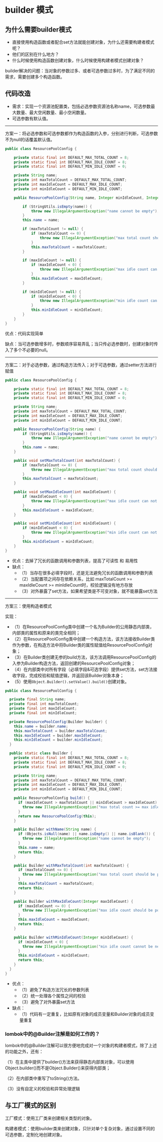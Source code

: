# builder 模式

## 为什么需要builder模式

- 直接使用构造函数或者配合set方法就能创建对象，为什么还需要构建者模式呢？
- 他们的区别在什么地方？
- 什么时候使用构造函数创建对象，什么时候使用构建者模式创建对象？

builder解决的问题：当对象的参数过多、或者可选参数过多时，为了满足不同的需求，需要创建多个构造函数。

## 代码改造

- 需求：实现一个资源池配置类，包括必选参数资源池名称name，可选参数最大数量、最大空闲数量、最小空闲数量。
- 可选参数有默认值。
---
方案一：将必选参数和可选参数都作为构造函数的入参，分别进行判断，可选参数不为null的话覆盖默认值。

```java
public class ResourcePoolConfig {

    private static final int DEFAULT_MAX_TOTAL_COUNT = 8;
    private static final int DEFAULT_MAX_IDLE_COUNT = 8;
    private static final int DEFAULT_MIN_IDLE_COUNT = 0;

    private String name;
    private int maxTotalCount = DEFAULT_MAX_TOTAL_COUNT;
    private int maxIdleCount = DEFAULT_MAX_IDLE_COUNT;
    private int minIdleCount = DEFAULT_MIN_IDLE_COUNT;

    public ResourcePoolConfig(String name, Integer minIdleCount, Integer maxIdleCount, Integer maxTotalCount) {

        if (StringUtils.isEmpty(name)) {
            throw new IllegalArgumentException("name cannot be empty");
        }
        this.name = name;

        if (maxTotalCount != null) {
            if (maxTotalCount <= 0) {
                throw new IllegalArgumentException("max total count should be positive");
            }
            this.maxTotalCount = maxTotalCount;
        }

        if (maxIdleCount != null) {
            if (maxIdleCount < 0) {
                throw new IllegalArgumentException("max idle count can not be negative");
            }
            this.maxIdleCount = maxIdleCount;
        }

        if (minIdleCount != null) {
            if (minIdleCount < 0) {
                throw new IllegalArgumentException("min idle count can not be negative");
            }
            this.minIdleCount = minIdleCount;
        }
    }
}
```

优点：代码实现简单

缺点：当可选参数增多时，参数顺序容易弄乱；当只传必选参数时，创建对象时传入了多个不必要的null。

---
方案二：对于必选参数，通过构造方法传入；对于可选参数，通过setter方法进行赋值

```java
public class ResourcePoolConfig {

    private static final int DEFAULT_MAX_TOTAL_COUNT = 8;
    private static final int DEFAULT_MAX_IDLE_COUNT = 8;
    private static final int DEFAULT_MIN_IDLE_COUNT = 0;

    private String name;
    private int maxTotalCount = DEFAULT_MAX_TOTAL_COUNT;
    private int maxIdleCount = DEFAULT_MAX_IDLE_COUNT;
    private int minIdleCount = DEFAULT_MIN_IDLE_COUNT;

    public ResourcePoolConfig(String name) {
        if (StringUtils.isEmpty(name)) {
            throw new IllegalArgumentException("name cannot be empty");
        }
        this.name = name;
    }

    public void setMaxTotalCount(int maxTotalCount) {
        if (maxTotalCount <= 0) {
            throw new IllegalArgumentException("max total count should be positive");
        }
        this.maxTotalCount = maxTotalCount;
    }

    public void setMaxIdleCount(int maxIdleCount) {
        if (maxIdleCount < 0) {
            throw new IllegalArgumentException("max idle count can not be negative");
        }
        this.maxIdleCount = maxIdleCount;
    }

    public void setMinIdleCount(int minIdleCount) {
        if (minIdleCount < 0) {
            throw new IllegalArgumentException("min idle count can not be negative");
        }
        this.minIdleCount = minIdleCount;
    }
}
```

- 优点：去掉了冗长的函数调用和参数列表，提高了可读性 和 易用性
- 缺点：
  - （1）当存在很多必填字段时，还是无法避免冗长的函数调用和参数列表 
  - （2）当配置项之间存在依赖关系，比如 maxTotalCount >= maxIdleCount >= minIdleCount时，校验逻辑没有地方存放 
  - （3）对外暴露了set方法，如果希望类是不可变对象，就不能暴露set方法

---

方案三：使用构造者模式
  
实现： 
- （1）在ResourcePoolConfig类中创建一个名为Builder的公用静态内部类，内部类的属性和原来的类完全相同；
- （2）在ResourcePoolConfig类中创建一个构造方法，该方法接收Builder类作为参数，在构造方法中将Builder类的属性赋值给ResourcePoolConfig对象；
- （3）在Builder类创建无参的build方法，该方法调用ResourcePoolConfig的入参为Builder构造方法，返回创建的ResourcePoolConfig对象；
- （4）在内部类中对所有字段（必填字段&可选字段）提供set方法，set方法接收字段，完成校验和赋值逻辑，并返回该Builder对象本身；
- （5）使用`Object.Builder().setValue().build()`创建对象。

```java
public class ResourcePoolConfig {

  private final String name;
  private final int maxTotalCount;
  private final int maxIdleCount;
  private final int minIdleCount;

  private ResourcePoolConfig(Builder builder) {
    this.name = builder.name;
    this.maxTotalCount = builder.maxTotalCount;
    this.maxIdleCount = builder.maxIdleCount;
    this.minIdleCount = builder.minIdleCount;
  }

  public static class Builder {
    private static final int DEFAULT_MAX_TOTAL_COUNT = 8;
    private static final int DEFAULT_MAX_IDLE_COUNT = 8;
    private static final int DEFAULT_MIN_IDLE_COUNT = 0;

    private String name;
    private int maxTotalCount = DEFAULT_MAX_TOTAL_COUNT;
    private int maxIdleCount = DEFAULT_MAX_IDLE_COUNT;
    private int minIdleCount = DEFAULT_MIN_IDLE_COUNT;

    public ResourcePoolConfig build() {
      if (maxIdleCount > maxTotalCount || minIdleCount > maxIdleCount) {
        throw new IllegalArgumentException("max total count >= max idle count >= min idle count");
      }
      return new ResourcePoolConfig(this);
    }

    public Builder withName(String name) {
      if (Objects.isNull(name) || name.isEmpty() || name.isBlank()) {
        throw new IllegalArgumentException("name cannot be empty");
      }
      this.name = name;
      return this;
    }

    public Builder withMaxTotalCount(int maxTotalCount) {
      if (maxTotalCount <= 0) {
        throw new IllegalArgumentException("max total count should be positive");
      }
      this.maxTotalCount = maxTotalCount;
      return this;
    }

    public Builder withMaxIdleCount(Integer maxIdleCount) {
      if (maxIdleCount <= 0) {
        throw new IllegalArgumentException("max idle count should be positive");
      }
      this.maxIdleCount = maxIdleCount;
      return this;
    }

    public Builder withMinIdleCount(Integer minIdleCount) {
      if (minIdleCount < 0) {
        throw new IllegalArgumentException("min idle count cannot be negative");
      }
      this.minIdleCount = minIdleCount;
      return this;
    }
  }
}
```

- 优点：
  - （1）避免了构造方法冗长的参数列表
  - （2）统一处理各个属性之间的校验
  - （3）避免了对外暴露set方法
- 缺点：
  - （1）代码有一定重复，比如原有对象的成员变量和Builder对象的成员变量重复

### lombok中的@Builder注解是如何工作的？

lombok中的@Builder注解可以很方便地完成对一个对象的构建者模式，除了上述的功能之外，还有：

（1）在主类中提供了builder()方法来获得静态内部类对象，可以使用Object.builder()而不是Object.Builder()来获得内部类；

（2）在内部类中重写了toString()方法。

（3）没有自定义的校验和异常处理逻辑

## 与工厂模式的区别

工厂模式：使用工厂类来创建相关类型的对象。

构建者模式：使用builder类来创建对象，只针对单个复杂对象，通过设置不同的可选参数，定制化地创建对象。
